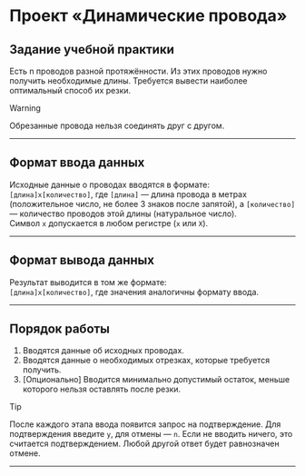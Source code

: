 # Проект «Динамические провода»

## Задание учебной практики

Есть n проводов разной протяжённости.
Из этих проводов нужно получить необходимые длины.
Требуется вывести наиболее оптимальный способ их резки.

> [!WARNING]  
> Обрезанные провода нельзя соединять друг с другом.

---

## Формат ввода данных

Исходные данные о проводах вводятся в формате:  
`[длина]x[количество]`, где `[длина]` — длина провода в метрах (положительное число, не более 3 знаков после запятой), а `[количество]` — количество проводов этой длины (натуральное число).  
Символ `x` допускается в любом регистре (`x` или `X`).

---

## Формат вывода данных

Результат выводится в том же формате:  
`[длина]x[количество]`, где значения аналогичны формату ввода.

---

## Порядок работы

1. Вводятся данные об исходных проводах.
2. Вводятся данные о необходимых отрезках, которые требуется получить.
3. [Опционально] Вводится минимально допустимый остаток, меньше которого нельзя оставлять после резки.

> [!TIP]  
> После каждого этапа ввода появится запрос на подтверждение.
> Для подтверждения введите `y`, для отмены — `n`.
> Если не вводить ничего, это считается подтверждением. Любой другой ответ будет равнозначен отмене.

---
